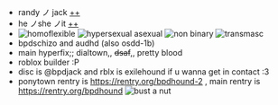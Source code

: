 - randy ノ jack [++](https://pronouns.cc/@subkit)
- he ノshe ノit [++](https://pronouns.cc/@subkit)
- ![homoflexible](https://i.postimg.cc/NjV4WJRS/homoflexible.jpg) ![hypersexual asexual](https://i.postimg.cc/1tjXDznw/hypersexual-asexual-20px-4-stripes.png) ![non binary](https://i.postimg.cc/1533YLnz/non-binary-4-stripes-20-px.png) ![transmasc](https://i.postimg.cc/hG2Vg52w/transmasculine-7-stripes-20-px.png)
- bpdschizo and audhd (also osdd-1b)
- main hyperfix;; dialtown,, ~~dsaf~~,, pretty blood
- roblox builder :P
- disc is @bpdjack and rblx is exilehound if u wanna get in contact :3
- ponytown rentry is https://rentry.org/bpdhound-2 , main rentry is https://rentry.org/bpdhound
   ![bust a nut](https://media.tenor.com/JyyMYp-1qwQAAAAd/dsaf-dayshift-at-freddys.gif)
